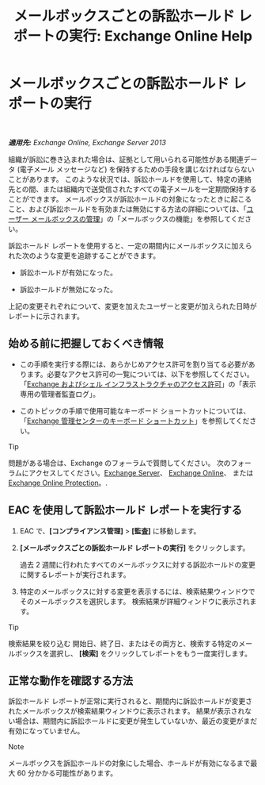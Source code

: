 ﻿---
title: 'メールボックスごとの訴訟ホールド レポートの実行: Exchange Online Help'
TOCTitle: メールボックスごとの訴訟ホールド レポートの実行
ms:assetid: 98c46226-2f48-42c6-a741-34bb5944f519
ms:mtpsurl: https://technet.microsoft.com/ja-jp/library/JJ150542(v=EXCHG.150)
ms:contentKeyID: 48269832
ms.date: 05/22/2018
mtps_version: v=EXCHG.150
ms.translationtype: HT
---

# メールボックスごとの訴訟ホールド レポートの実行

 

_**適用先:** Exchange Online, Exchange Server 2013_

組織が訴訟に巻き込まれた場合は、証拠として用いられる可能性がある関連データ (電子メール メッセージなど) を保持するための手段を講じなければならないことがあります。 このような状況では、訴訟ホールドを使用して、特定の連絡先との間、または組織内で送受信されたすべての電子メールを一定期間保持することができます。 メールボックスが訴訟ホールドの対象になったときに起こること、および訴訟ホールドを有効または無効にする方法の詳細については、「[ユーザー メールボックスの管理](manage-user-mailboxes-exchange-2013-help.md)」の「メールボックスの機能」を参照してください。

訴訟ホールド レポートを使用すると、一定の期間内にメールボックスに加えられた次のような変更を追跡することができます。

  - 訴訟ホールドが有効になった。

  - 訴訟ホールドが無効になった。

上記の変更それぞれについて、変更を加えたユーザーと変更が加えられた日時がレポートに示されます。

## 始める前に把握しておくべき情報

  - この手順を実行する際には、あらかじめアクセス許可を割り当てる必要があります。必要なアクセス許可の一覧については、以下を参照してください。「[Exchange およびシェル インフラストラクチャのアクセス許可](exchange-and-shell-infrastructure-permissions-exchange-2013-help.md)」の「表示専用の管理者監査ログ」。

  - このトピックの手順で使用可能なキーボード ショートカットについては、「[Exchange 管理センターのキーボード ショートカット](keyboard-shortcuts-in-the-exchange-admin-center-exchange-online-protection-help.md)」を参照してください。


> [!TIP]
> 問題がある場合は、Exchange のフォーラムで質問してください。 次のフォーラムにアクセスしてください。<A href="https://go.microsoft.com/fwlink/p/?linkid=60612">Exchange Server</A>、 <A href="https://go.microsoft.com/fwlink/p/?linkid=267542">Exchange Online</A>、 または <A href="https://go.microsoft.com/fwlink/p/?linkid=285351">Exchange Online Protection</A>。.



## EAC を使用して訴訟ホールド レポートを実行する

1.  EAC で、**\[コンプライアンス管理\]** \> **\[監査\]** に移動します。

2.  **\[メールボックスごとの訴訟ホールド レポートの実行\]** をクリックします。
    
    過去 2 週間に行われたすべてのメールボックスに対する訴訟ホールドの変更に関するレポートが実行されます。

3.  特定のメールボックスに対する変更を表示するには、検索結果ウィンドウでそのメールボックスを選択します。 検索結果が詳細ウィンドウに表示されます。


> [!TIP]
> 検索結果を絞り込む 開始日、終了日、またはその両方と、検索する特定のメールボックスを選択し、 <STRONG>[検索]</STRONG> をクリックしてレポートをもう一度実行します。



## 正常な動作を確認する方法

訴訟ホールド レポートが正常に実行されると、期間内に訴訟ホールドが変更されたメールボックスが検索結果ウィンドウに表示されます。 結果が表示されない場合は、期間内に訴訟ホールドに変更が発生していないか、最近の変更がまだ有効になっていません。


> [!NOTE]
> メールボックスを訴訟ホールドの対象にした場合、ホールドが有効になるまで最大 60 分かかる可能性があります。



